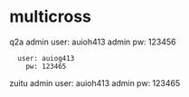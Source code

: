 multicross
==========

q2a
    admin user: auioh413
    admin   pw: 123456

	  user: auiog413
 	    pw: 123465

zuitu
    admin user: auioh413
    admin   pw: 123465
